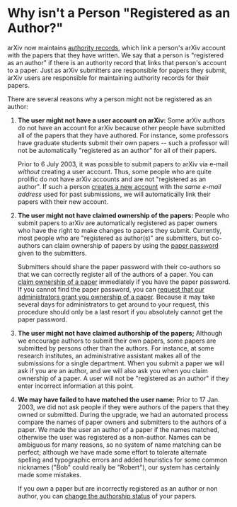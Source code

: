 Why isn't a Person "Registered as an Author?"
=============================================

arXiv now maintains [authority records](../help/authority.md), which link a
person's arXiv account with the papers that they have written. We say
that a person is "registered as an author" if there is an authority
record that links that person's account to a paper. Just as arXiv
submitters are responsible for papers they submit, arXiv users are
responsible for maintaining authority records for their papers.

There are several reasons why a person might not be registered as an
author:

1.  **The user might not have a user account on arXiv:** Some arXiv
    authors do not have an account for arXiv because other people have
    submitted all of the papers that they have authored. For instance,
    some professors have graduate students submit their own papers --
    such a professor will not be automatically "registered as an author"
    for all of their papers.

    Prior to 6 July 2003, it was possible to submit papers to arXiv via
    e-mail *without* creating a user account. Thus, some people who are
    quite prolific do not have arXiv accounts and are not "registered as
    an author". If such a person [creates a new
    account](https://arxiv.org/user/register) with the *same e-mail
    address* used for past submissions, we will automatically link their
    papers with their new account.

2.  **The user might not have claimed ownership of the papers:** People
    who submit papers to arXiv are automatically registered as paper
    owners who have the right to make changes to papers they submit.
    Currently, most people who are "registered as author(s)" are
    submitters, but co-authors can claim ownership of papers by using
    the [paper password](../help/passwords.md) given to the submitters.

    Submitters should share the paper password with their co-authors so
    that we can correctly register all of the authors of a paper. You
    can [claim ownership of a
    paper](http://arxiv.org/auth/need-paper-password) immediately if
    you have the paper password. If you cannot find the paper password,
    you can [request that our administrators grant you ownership of a
    paper](http://arxiv.org/auth/request-ownership). Because it may
    take several days for administrators to get around to your request,
    this procedure should only be a last resort if you absolutely cannot
    get the paper password.

3.  **The user might not have claimed authorship of the papers;**
    Although we encourage authors to submit their own papers, some
    papers are submitted by persons other than the authors. For
    instance, at some research institutes, an administrative assistant
    makes all of the submissions for a single department. When you
    submit a paper we will ask if you are an author, and we will also
    ask you when you claim ownership of a paper. A user will not be
    "registered as an author" if they enter incorrect information at
    this point.

4.  **We may have failed to have matched the user name:** Prior to 17
    Jan. 2003, we did not ask people if they were authors of the papers
    that they owned or submitted. During the upgrade, we had an
    automated process compare the names of paper owners and submitters
    to the authors of a paper. We made the user an author of a paper if
    the names matched, otherwise the user was registered as a
    non-author. Names can be ambiguous for many reasons, so no system of
    name matching can be perfect; although we have made some effort to
    tolerate alternate spelling and typographic errors and added
    heuristics for some common nicknames ("Bob" could really be
    "Robert"), our system has certainly made some mistakes.

    If you *own* a paper but are incorrectly registered as an author or
    non author, you can [change the authorship
    status](http://arxiv.org/auth/change-author-status) of your
    papers.
